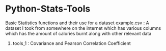 # Python-Stats-Tools
Basic Statistics functions and their use for a dataset
example.csv : A dataset I took from somewhere on the internet which has various columns which has the amount of calories burnt along with other relevant data

1. tools_1 : Covariance and Pearson Correlation Coefficient 
